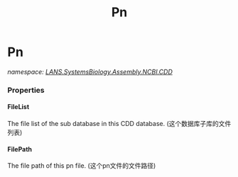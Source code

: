 ﻿---
title: Pn
---

# Pn
_namespace: [LANS.SystemsBiology.Assembly.NCBI.CDD](N-LANS.SystemsBiology.Assembly.NCBI.CDD.html)_






### Properties

#### FileList
The file list of the sub database in this CDD database.
 (这个数据库子库的文件列表)
#### FilePath
The file path of this pn file.
 (这个pn文件的文件路径)
